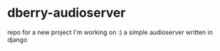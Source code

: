 # dberry-audioserver
repo for a new project I'm working on :) a simple audioserver written in django
